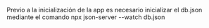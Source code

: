 Previo a la inicialización de la app es necesario inicializar el db.json mediante el comando npx json-server --watch db.json